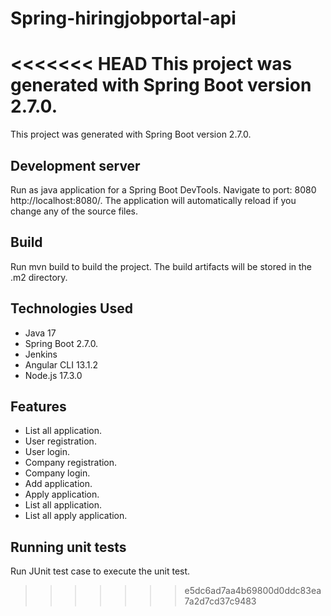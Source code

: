 # Spring-hiringjobportal-api 

<<<<<<< HEAD
This project was generated with Spring Boot version 2.7.0.
=======
This project was generated with Spring Boot version 2.7.0.

## Development server

Run as java application for a Spring Boot DevTools. Navigate to port: 8080 http://localhost:8080/. The application will automatically reload if you change any of the source files.

## Build

Run mvn build to build the project. The build artifacts will be stored in the .m2 directory.

## Technologies Used

* Java 17
* Spring Boot  2.7.0.
* Jenkins
* Angular CLI 13.1.2
* Node.js 17.3.0

## Features

* List all application.
* User registration.
* User login.
* Company registration.
* Company login.
* Add application.
* Apply application.
* List all application.
* List all apply application.

## Running unit tests

Run JUnit test case to execute the unit test.
 


>>>>>>> e5dc6ad7aa4b69800d0ddc83ea7a2d7cd37c9483
